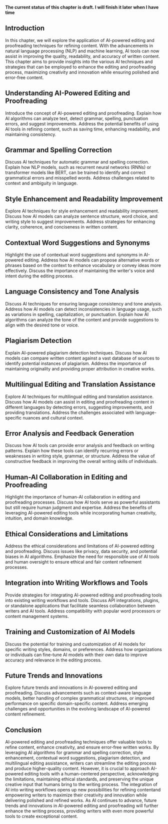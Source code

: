 **The current status of this chapter is draft. I will finish it later when I have time**

Introduction
------------

In this chapter, we will explore the application of AI-powered editing and proofreading techniques for refining content. With the advancements in natural language processing (NLP) and machine learning, AI tools can now assist in improving the quality, readability, and accuracy of written content. This chapter aims to provide insights into the various AI techniques and strategies that can be employed to enhance the editing and proofreading process, maximizing creativity and innovation while ensuring polished and error-free content.

Understanding AI-Powered Editing and Proofreading
-------------------------------------------------

Introduce the concept of AI-powered editing and proofreading. Explain how AI algorithms can analyze text, detect grammar, spelling, punctuation errors, and suggest improvements. Address the potential benefits of using AI tools in refining content, such as saving time, enhancing readability, and maintaining consistency.

Grammar and Spelling Correction
-------------------------------

Discuss AI techniques for automatic grammar and spelling correction. Explain how NLP models, such as recurrent neural networks (RNNs) or transformer models like BERT, can be trained to identify and correct grammatical errors and misspelled words. Address challenges related to context and ambiguity in language.

Style Enhancement and Readability Improvement
---------------------------------------------

Explore AI techniques for style enhancement and readability improvement. Discuss how AI models can analyze sentence structure, word choice, and writing style to suggest improvements. Address strategies for enhancing clarity, coherence, and conciseness in written content.

Contextual Word Suggestions and Synonyms
----------------------------------------

Highlight the use of contextual word suggestions and synonyms in AI-powered editing. Address how AI models can propose alternative words or phrases based on the context to enhance vocabulary or convey ideas more effectively. Discuss the importance of maintaining the writer's voice and intent during the editing process.

Language Consistency and Tone Analysis
--------------------------------------

Discuss AI techniques for ensuring language consistency and tone analysis. Address how AI models can detect inconsistencies in language usage, such as variations in spelling, capitalization, or punctuation. Explain how AI algorithms can analyze the tone of the content and provide suggestions to align with the desired tone or voice.

Plagiarism Detection
--------------------

Explain AI-powered plagiarism detection techniques. Discuss how AI models can compare written content against a vast database of sources to identify potential instances of plagiarism. Address the importance of maintaining originality and providing proper attribution in creative works.

Multilingual Editing and Translation Assistance
-----------------------------------------------

Explore AI techniques for multilingual editing and translation assistance. Discuss how AI models can assist in editing and proofreading content in different languages by detecting errors, suggesting improvements, and providing translations. Address the challenges associated with language-specific nuances and cultural context.

Error Analysis and Feedback Generation
--------------------------------------

Discuss how AI tools can provide error analysis and feedback on writing patterns. Explain how these tools can identify recurring errors or weaknesses in writing style, grammar, or structure. Address the value of constructive feedback in improving the overall writing skills of individuals.

Human-AI Collaboration in Editing and Proofreading
--------------------------------------------------

Highlight the importance of human-AI collaboration in editing and proofreading processes. Discuss how AI tools serve as powerful assistants but still require human judgment and expertise. Address the benefits of leveraging AI-powered editing tools while incorporating human creativity, intuition, and domain knowledge.

Ethical Considerations and Limitations
--------------------------------------

Address the ethical considerations and limitations of AI-powered editing and proofreading. Discuss issues like privacy, data security, and potential biases in AI algorithms. Emphasize the need for responsible use of AI tools and human oversight to ensure ethical and fair content refinement processes.

Integration into Writing Workflows and Tools
--------------------------------------------

Provide strategies for integrating AI-powered editing and proofreading tools into existing writing workflows and tools. Discuss API integrations, plugins, or standalone applications that facilitate seamless collaboration between writers and AI tools. Address compatibility with popular word processors or content management systems.

Training and Customization of AI Models
---------------------------------------

Discuss the potential for training and customization of AI models for specific writing styles, domains, or preferences. Address how organizations or individuals can fine-tune AI models with their own data to improve accuracy and relevance in the editing process.

Future Trends and Innovations
-----------------------------

Explore future trends and innovations in AI-powered editing and proofreading. Discuss advancements such as context-aware language models, better handling of complex grammatical structures, or improved performance on specific domain-specific content. Address emerging challenges and opportunities in the evolving landscape of AI-powered content refinement.

Conclusion
----------

AI-powered editing and proofreading techniques offer valuable tools to refine content, enhance creativity, and ensure error-free written works. By leveraging AI algorithms for grammar and spelling correction, style enhancement, contextual word suggestions, plagiarism detection, and multilingual editing assistance, writers can streamline the editing process and produce higher-quality content. However, it is crucial to approach AI-powered editing tools with a human-centered perspective, acknowledging the limitations, maintaining ethical standards, and preserving the unique creative input that humans bring to the writing process. The integration of AI into writing workflows opens up new possibilities for refining contentand empowering writers to maximize their creativity and innovation while delivering polished and refined works. As AI continues to advance, future trends and innovations in AI-powered editing and proofreading will further enhance the writing process, providing writers with even more powerful tools to create exceptional content.
